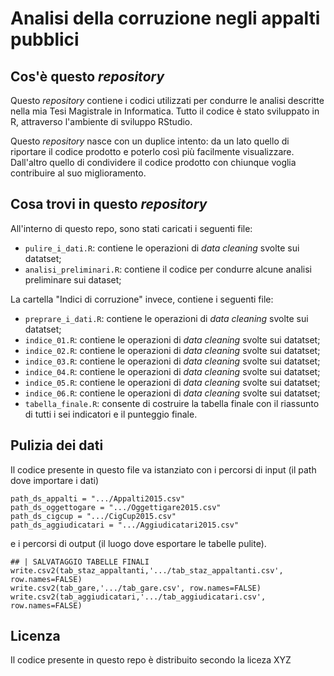 # Analisi della corruzione negli appalti pubblici

## Cos'è questo _repository_
Questo _repository_ contiene i codici utilizzati per condurre le analisi descritte nella mia Tesi Magistrale in Informatica. Tutto il codice è stato sviluppato in R, attraverso l'ambiente di sviluppo RStudio. 

Questo _repository_ nasce con un duplice intento: da un lato quello di riportare il codice prodotto e poterlo così più facilmente visualizzare. Dall'altro quello di condividere il codice prodotto con chiunque voglia contribuire al suo miglioramento.  

## Cosa trovi in questo _repository_ 
All'interno di questo repo, sono stati caricati i seguenti file: 
- `pulire_i_dati.R`: contiene le operazioni di _data cleaning_ svolte sui datatset;
- `analisi_preliminari.R`: contiene il codice per condurre alcune analisi preliminare sui dataset;

La cartella "Indici di corruzione" invece, contiene i seguenti file:
- `preprare_i_dati.R`: contiene le operazioni di _data cleaning_ svolte sui datatset;
- `indice_01.R`: contiene le operazioni di _data cleaning_ svolte sui datatset;
- `indice_02.R`: contiene le operazioni di _data cleaning_ svolte sui datatset;
- `indice_03.R`: contiene le operazioni di _data cleaning_ svolte sui datatset;
- `indice_04.R`: contiene le operazioni di _data cleaning_ svolte sui datatset;
- `indice_05.R`: contiene le operazioni di _data cleaning_ svolte sui datatset;
- `indice_06.R`: contiene le operazioni di _data cleaning_ svolte sui datatset;
- `tabella_finale.R`: consente di costruire la tabella finale con il riassunto di tutti i sei indicatori e il punteggio finale.

## Pulizia dei dati 
Il codice presente in questo file va istanziato con i percorsi di input (il path dove importare i dati) 

```
path_ds_appalti = ".../Appalti2015.csv"
path_ds_oggettogare = ".../Oggettigare2015.csv" 
path_ds_cigcup = ".../CigCup2015.csv"
path_ds_aggiudicatari = ".../Aggiudicatari2015.csv"
```
e i percorsi di output (il luogo dove esportare le tabelle pulite).

```
## | SALVATAGGIO TABELLE FINALI
write.csv2(tab_staz_appaltanti,'.../tab_staz_appaltanti.csv', row.names=FALSE)
write.csv2(tab_gare,'.../tab_gare.csv', row.names=FALSE)
write.csv2(tab_aggiudicatari,'.../tab_aggiudicatari.csv', row.names=FALSE)
```

## Licenza
Il codice presente in questo repo è distribuito secondo la liceza XYZ
